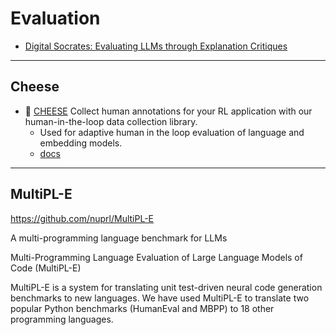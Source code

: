 # Evaluation

- [Digital Socrates: Evaluating LLMs through Explanation Critiques](https://blog.allenai.org/digital-socrates-evaluating-llms-through-explanation-critiques-12f0bed7fb7a)

---

## Cheese

- 🧀 [CHEESE](https://github.com/CarperAI/cheese) Collect human annotations for your RL application with our human-in-the-loop data collection library.
    - Used for adaptive human in the loop evaluation of language and embedding models.
    - [docs](https://cheese1.readthedocs.io/en/latest/)

---

## MultiPL-E

https://github.com/nuprl/MultiPL-E

A multi-programming language benchmark for LLMs

Multi-Programming Language Evaluation of Large Language Models of Code (MultiPL-E)

MultiPL-E is a system for translating unit test-driven neural code generation benchmarks to new languages. We have used MultiPL-E to translate two popular Python benchmarks (HumanEval and MBPP) to 18 other programming languages.